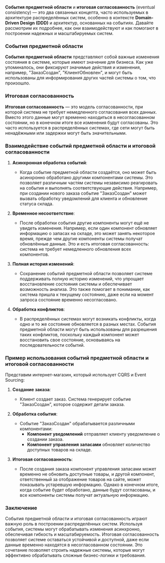 **События предметной области** и **итоговая согласованность** (eventual consistency) — это два связанных концепта, часто используемых в архитектуре распределённых систем, особенно в контексте **Domain-Driven Design (DDD)** и архитектур, основанных на событиях. Давайте рассмотрим их подробнее, как они взаимодействуют и как помогают в построении надежных и масштабируемых систем.

### События предметной области

**События предметной области** представляют собой важные изменения состояния в системе, которые имеют значение для бизнеса. Как уже упоминалось, они фиксируют значимые действия и изменения, например, "ЗаказСоздан", "КлиентОбновлен", и могут быть использованы для информирования других частей системы о том, что произошло. 

### Итоговая согласованность

**Итоговая согласованность** — это модель согласованности, при которой система не требует немедленного согласования всех данных. Вместо этого данные могут временно находиться в несогласованном состоянии, но в конечном итоге все изменения будут согласованы. Это часто используется в распределённых системах, где сети могут быть ненадёжными или задержки могут быть значительными.

### Взаимодействие событий предметной области и итоговой согласованности

1. **Асинхронная обработка событий**:
   - Когда событие предметной области создаётся, оно может быть асинхронно обработано другими компонентами системы. Это позволяет различным частям системы независимо реагировать на события и выполнять соответствующие действия. Например, при создании нового заказа событие "ЗаказСоздан" может вызвать обработку уведомлений для клиента и обновление статуса склада.

2. **Временное несоответствие**:
   - После обработки события другие компоненты могут ещё не увидеть изменения. Например, если один компонент обновляет информацию о запасах на складе, это может занять некоторое время, прежде чем другие компоненты системы получат обновлённые данные. Это и есть итоговая согласованность: система не требует немедленного обновления всех компонентов.

3. **Полная история изменений**:
   - Сохранение событий предметной области позволяет системе поддерживать полную историю изменений, что упрощает восстановление состояния системы и обеспечивает возможность анализа. Это также помогает в понимании, как система пришла к текущему состоянию, даже если на момент запроса состояние временно несогласовано.

4. **Обработка конфликтов**:
   - В распределённых системах могут возникать конфликты, когда одно и то же состояние обновляется в разных местах. События предметной области могут быть использованы для разрешения таких конфликтов, поскольку каждый компонент может восстановить свое состояние, основываясь на последовательности событий.

### Пример использования событий предметной области и итоговой согласованности

Представим интернет-магазин, который использует CQRS и Event Sourcing:

1. **Создание заказа**:
   - Клиент создает заказ. Система генерирует событие "ЗаказСоздан", которое содержит детали заказа.

2. **Обработка события**:
   - Событие "ЗаказСоздан" обрабатывается различными компонентами:
     - **Компонент уведомлений** отправляет клиенту уведомление о создании заказа.
     - **Компонент управления запасами** обновляет количество доступных товаров на складе.

3. **Итоговая согласованность**:
   - После создания заказа компонент управления запасами может временно не обновить доступные товары, и другой компонент, ответственный за отображение товаров на сайте, может показывать устаревшую информацию. Однако в конечном итоге, когда событие будет обработано, данные будут согласованы, и все компоненты системы получат актуальную информацию.

### Заключение

События предметной области и итоговая согласованность играют важную роль в построении распределённых систем. Используя события, системы могут обрабатывать изменения асинхронно, обеспечивая гибкость и масштабируемость. Итоговая согласованность позволяет системе оставаться устойчивой и доступной, даже если данные временно находятся в несогласованном состоянии. Это сочетание позволяет строить надежные системы, которые могут эффективно обрабатывать сложные бизнес-логики и требования.